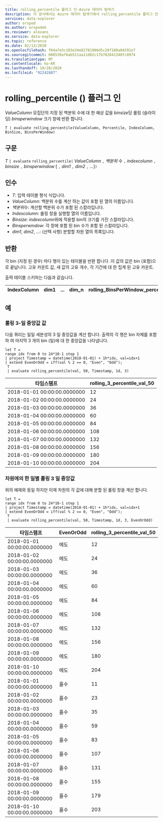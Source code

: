 ```yaml
---
title: rolling_percentile 플러그 인-Azure 데이터 탐색기
description: 이 문서에서는 Azure 데이터 탐색기에서 rolling_percentile 플러그 인을 설명 합니다.
services: data-explorer
author: orspod
ms.author: orspodek
ms.reviewer: alexans
ms.service: data-explorer
ms.topic: reference
ms.date: 02/13/2020
ms.openlocfilehash: f64a7e5c183e34e81781986d5c28f189a04291e7
ms.sourcegitcommit: 608539af6ab511aa11d82c17b782641340fc8974
ms.translationtype: MT
ms.contentlocale: ko-KR
ms.lasthandoff: 10/20/2020
ms.locfileid: "92242887"
---
```

# <a name="rolling_percentile-plugin"></a>rolling_percentile () 플러그 인

*ValueColumn* 모집단의 지정 된 백분위 수에 대 한 예상 값을 *binsize*당 롤링 (슬라이딩) *binsperwindow* 크기 창에 반환 합니다.

```kusto
T | evaluate rolling_percentile(ValueColumn, Percentile, IndexColumn, BinSize, BinsPerWindow)
```

## <a name="syntax"></a>구문

*T* `| evaluate` `rolling_percentile(` *ValueColumn* `,` *백분위* 수 `,` *indexcolumn* `,` *binsize* `,` *binsperwindow* [ `,` *dim1* `,` *dim2* `,` ...]`)`

## <a name="arguments"></a>인수

* *T*: 입력 테이블 형식 식입니다.
* *ValueColumn*: 백분위 수를 계산 하는 값이 포함 된 열의 이름입니다. 
* *백분위*수: 계산할 백분위 수가 포함 된 스칼라입니다.
* *Indexcolumn*: 롤링 창을 실행할 열의 이름입니다.
* *Binsize*: *indexcolumn*위에 적용할 bin의 크기를 가진 스칼라입니다.
* *Binsperwindow*: 각 창에 포함 된 bin 수가 포함 된 스칼라입니다.
* *dim1*, *dim2*, ...: (선택 사항) 분할할 차원 열의 목록입니다.

## <a name="returns"></a>반환

각 bin (지정 된 경우) 마다 행이 있는 테이블을 반환 합니다 .이 값의 값은 bin (포함)으로 끝납니다. 고유 카운트 값, 새 값의 고유 개수, 각 기간에 대 한 집계 된 고유 카운트.

출력 테이블 스키마는 다음과 같습니다.


|IndexColumn|dim1|...|dim_n|rolling_BinsPerWindow_percentile_ValueColumn_Pct
|---|---|---|---|---|


## <a name="examples"></a>예

### <a name="rolling-3-day-median-value-per-day"></a>롤링 3-일 중앙값 값 

다음 쿼리는 일일 세분성의 3 일 중앙값을 계산 합니다. 출력의 각 행은 bin 자체를 포함 하 여 마지막 3 개의 bin (일)에 대 한 중앙값을 나타냅니다.

<!-- csl: https://help.kusto.windows.net:443/Samples -->
```kusto
let T = 
range idx from 0 to 24*10-1 step 1
| project Timestamp = datetime(2018-01-01) + 1h*idx, val=idx+1
| extend EvenOrOdd = iff(val % 2 == 0, "Even", "Odd");
 T  
 | evaluate rolling_percentile(val, 50, Timestamp, 1d, 3)
```

|타임스탬프|rolling_3_percentile_val_50|
|---|---|
|2018-01-01 00:00:00.0000000|   12|
|2018-01-02 00:00:00.0000000|   24|
|2018-01-03 00:00:00.0000000|   36|
|2018-01-04 00:00:00.0000000|   60|
|2018-01-05 00:00:00.0000000|   84|
|2018-01-06 00:00:00.0000000|   108|
|2018-01-07 00:00:00.0000000|   132|
|2018-01-08 00:00:00.0000000|   156|
|2018-01-09 00:00:00.0000000|   180|
|2018-01-10 00:00:00.0000000|   204|

### <a name="rolling-3-day-median-value-per-day-by-dimension"></a>차원에의 한 일별 롤링 3 일 중앙값

위의 예제와 동일 하지만 이제 차원의 각 값에 대해 분할 된 롤링 창을 계산 합니다.

<!-- csl: https://help.kusto.windows.net:443/Samples -->
```kusto
let T = 
range idx from 0 to 24*10-1 step 1
| project Timestamp = datetime(2018-01-01) + 1h*idx, val=idx+1
| extend EvenOrOdd = iff(val % 2 == 0, "Even", "Odd");
 T  
 | evaluate rolling_percentile(val, 50, Timestamp, 1d, 3, EvenOrOdd)
```

|타임스탬프| EvenOrOdd|  rolling_3_percentile_val_50|
|---|---|---|
|2018-01-01 00:00:00.0000000|   에도|   12|
|2018-01-02 00:00:00.0000000|   에도|   24|
|2018-01-03 00:00:00.0000000|   에도|   36|
|2018-01-04 00:00:00.0000000|   에도|   60|
|2018-01-05 00:00:00.0000000|   에도|   84|
|2018-01-06 00:00:00.0000000|   에도|   108|
|2018-01-07 00:00:00.0000000|   에도|   132|
|2018-01-08 00:00:00.0000000|   에도|   156|
|2018-01-09 00:00:00.0000000|   에도|   180|
|2018-01-10 00:00:00.0000000|   에도|   204|
|2018-01-01 00:00:00.0000000|   홀수|    11|
|2018-01-02 00:00:00.0000000|   홀수|    23|
|2018-01-03 00:00:00.0000000|   홀수|    35|
|2018-01-04 00:00:00.0000000|   홀수|    59|
|2018-01-05 00:00:00.0000000|   홀수|    83|
|2018-01-06 00:00:00.0000000|   홀수|    107|
|2018-01-07 00:00:00.0000000|   홀수|    131|
|2018-01-08 00:00:00.0000000|   홀수|    155|
|2018-01-09 00:00:00.0000000|   홀수|    179|
|2018-01-10 00:00:00.0000000|   홀수|    203|
